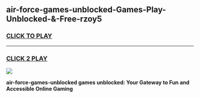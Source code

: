 
## air-force-games-unblocked-Games-Play-Unblocked-&-Free-rzoy5
<h3>
<a href="https://premium76.site?title=air-force-games-unblocked&ref=24A">CLICK TO PLAY</a></h3>
<hr>

<h3>
<a href="https://premium76.site?title=air-force-games-unblocked&ref=24A">CLICK 2 PLAY</a>
  
</h3>

<a href="https://premium76.site?title=air-force-games-unblocked&ref=24A"><img src="https://clearcache.store/games.png"></a>


**air-force-games-unblocked games unblocked: Your Gateway to Fun and Accessible Online Gaming**

